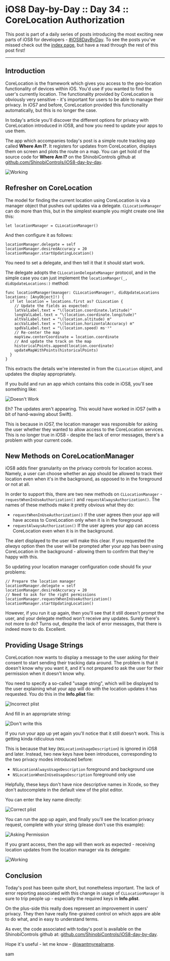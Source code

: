 # iOS8 Day-by-Day :: Day 34 :: CoreLocation Authorization

This post is part of a daily series of posts introducing the most exciting new
parts of iOS8 for developers - [#iOS8DayByDay](https://twitter.com/search?q=%23iOS8DayByDay).
To see the posts you've missed check out the [index page](http://shinobicontrols.com/iOS8DayByDay),
but have a read through the rest of this post first!

---

## Introduction

CoreLocation is the framework which gives you access to the geo-location
functionality of devices within iOS. You'd use if you wanted to find the user's
currently location. The functionality provided by CoreLocation is obviously very
sensitive - it's important for users to be able to manage their privacy. In iOS7
and before, CoreLocation provided this functionality automatically, but this is
no longer the case.

In today's article you'll discover the different options for privacy with
CoreLocation introduced in iOS8, and how you need to update your apps to use
them.

The app which accompanies today's post is a simple route tracking app called
__Where Am I?__. It registers for updates from CoreLocation, displays them on
screen and plots the route on a map. You can get hold of the source code for
__Where Am I?__ on the ShinobiControls github at
[github.com/ShinobiControls/iOS8-day-by-day](https://github.com/ShinobiControls/iOS8-day-by-day).

![Working](images/34/working.png)

## Refresher on CoreLocation

The model for finding the current location using CoreLocation is via a manager
object that pushes out updates via a delegate. `CLLocationManager` can do more
than this, but in the simplest example you might create one like this:

    let locationManager = CLLocationManager()

And then configure it as follows:

    locationManager.delegate = self
    locationManager.desiredAccuracy = 20
    locationManager.startUpdatingLocation()

You need to set a delegate, and then tell it that it should start work.

The delegate adopts the `CLLocationDelegateManager` protocol, and in the
simple case you can just implement the `locationManger(_, didUpdateLocations:)`
method:

    func locationManager(manager: CLLocationManager!, didUpdateLocations locations: [AnyObject]!) {
      if let location = locations.first as? CLLocation {
        // Update the fields as expected:
        latValLabel.text = "\(location.coordinate.latitude)"
        longValLabel.text = "\(location.coordinate.longitude)"
        altValLabel.text = "\(location.altitude) m"
        accValLabel.text = "\(location.horizontalAccuracy) m"
        spdValLabel.text = "\(location.speed) ms⁻¹"
        // Re-center the map
        mapView.centerCoordinate = location.coordinate
        // And update the track on the map
        historicalPoints.append(location.coordinate)
        updateMapWithPoints(historicalPoints)
      }
    }

This extracts the details we're interested in from the `CLLocation` object, and
updates the display appropriately.

If you build and run an app which contains this code in iOS8, you'll see
something like:

![Doesn't Work](images/34/not_working.png)

Eh? The updates aren't appearing. This would have worked in iOS7 (with a bit of
hand-waving about Swift).

This is because in iOS7, the location manager was responsible for asking the
user whether they wanted to allow access to the CoreLocation services. This is
no longer true in iOS8 - despite the lack of error messages, there's a problem
with your current code.


## New Methods on CoreLocationManager

iOS8 adds finer granularity on the privacy controls for location access. Namely,
a user can choose whether an app should be allowed to track their location even
when it's in the background, as opposed to in the foreground or not at all.

In order to support this, there are two new methods on `CLLocationManager` - 
`requestWhenInUseAuthorization()` and `requestAlwaysAuthorization()`. The names
of these methods make it pretty obvious what they do:

- `requestWhenInUseAuthorization()` If the user agrees then your app will have
access to CoreLocation only when it is in the foreground.
- `requestAlwaysAuthorization()` If the user agrees your app can access
CoreLocation even when it is in the background.

The alert displayed to the user will make this clear. If you requested the
_always_ option then the user will be prompted after your app has been using
CoreLocation in the background - allowing them to confirm that they're happy
with this.

So updating your location manager configuration code should fix your problems:

    // Prepare the location manager
    locationManager.delegate = self
    locationManager.desiredAccuracy = 20
    // Need to ask for the right permissions
    locationManager.requestWhenInUseAuthorization()
    locationManager.startUpdatingLocation()

However, if you run it up again, then you'll see that it still doesn't prompt
the user, and your delegate method won't receive any updates. Surely there's not
more to do? Turns out, despite the lack of error messages, that there is indeed
more to do. Excellent.


## Providing Usage Strings

CoreLocation now wants to display a message to the user asking for their consent
to start sending their tracking data around. The problem is that it doesn't know
why you want it, and it's not prepared to ask the user for their permission when
it doesn't know why.

You need to specify a so-called "usage string", which will be displayed to the
user explaining what your app will do with the location updates it has
requested. You do this in the __Info.plist__ file:

![Incorrect plist](images/34/old_plist.png)

And fill in an appropriate string:

![Don't write this](images/34/added_string.png)

If you run your app up yet again you'll notice that it still doesn't work. This
is getting kinda ridiculous now.

This is because that key (`NSLocationUsageDescription`) is ignored in iOS8 and
later. Instead, two new keys have been introduces, corresponding to the two
privacy modes introduced before:

- `NSLocationAlwaysUsageDescription` foreground and background use
- `NSLocationWhenInUseUsageDescription` foreground only use

Helpfully, these keys don't have nice descriptive names in Xcode, so they don't
autocomplete in the default view of the plist editor.

You can enter the key name directly:

![Correct plist](images/34/correct_plist.png)

You can run the app up again, and finally you'll see the location privacy
request, complete with your string (please don't use this example):

![Asking Permission](images/34/asking_permission.png)

If you grant access, then the app will then work as expected - receiving
location updates from the location manager via its delegate:

![Working](images/34/working.png)


## Conclusion

Today's post has been quite short, but nonetheless important. The lack of error
reporting associated with this change in usage of `CLLocationManager` is sure to
trip people up - especially the required keys in __Info.plist__.

On the plus-side this really does represent an improvement in users' privacy.
They then have really fine-grained control on which apps are able to do what,
and in easy to understand terms.

As ever, the code associated with today's post is available on the
ShinobiControls github at:
[github.com/ShinobiControls/iOS8-day-by-day](https://github.com/ShinobiControls/iOS8-day-by-day).

Hope it's useful - let me know - 
[@iwantmyrealname](https://twitter.com/iwantmyrealname).


sam

